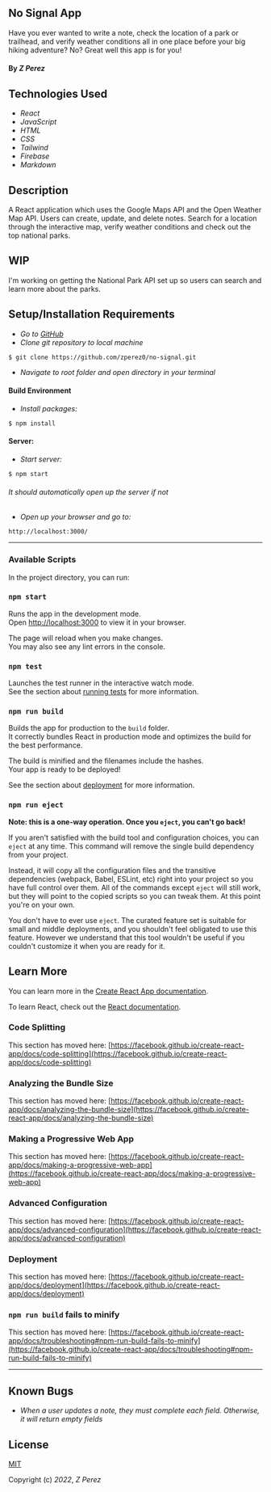 ## No Signal App
Have you ever wanted to write a note, check the location of a park or trailhead, and verify weather conditions all in one place before your big hiking adventure? No? Great well this app is for you!

#### By _**Z Perez**_

## Technologies Used
* _React_
* _JavaScript_
* _HTML_
* _CSS_
* _Tailwind_
* _Firebase_
* _Markdown_

## Description
A React application which uses the Google Maps API and the Open Weather Map API. Users can create, update, and delete notes. Search for a location through the interactive map, verify weather conditions and check out the top national parks. 

## WIP
I'm working on getting the National Park API set up so users can search and learn more about the parks.


## Setup/Installation Requirements
* _Go to [GitHub](https://github.com/zperez0/no-signal.git)_
* _Clone git repository to local machine_
```
$ git clone https://github.com/zperez0/no-signal.git
```
* _Navigate to root folder and open directory in your terminal_

#### Build Environment
* _Install packages:_
```
$ npm install
```

#### Server:
* _Start server:_
```
$ npm start
```
###### It should automatically open up the server if not

* _Open up your browser and go to:_
```
http://localhost:3000/
```

---


### Available Scripts

In the project directory, you can run:

### `npm start`

Runs the app in the development mode.\
Open [http://localhost:3000](http://localhost:3000) to view it in your browser.

The page will reload when you make changes.\
You may also see any lint errors in the console.

### `npm test`

Launches the test runner in the interactive watch mode.\
See the section about [running tests](https://facebook.github.io/create-react-app/docs/running-tests) for more information.

### `npm run build`

Builds the app for production to the `build` folder.\
It correctly bundles React in production mode and optimizes the build for the best performance.

The build is minified and the filenames include the hashes.\
Your app is ready to be deployed!

See the section about [deployment](https://facebook.github.io/create-react-app/docs/deployment) for more information.

### `npm run eject`

**Note: this is a one-way operation. Once you `eject`, you can't go back!**

If you aren't satisfied with the build tool and configuration choices, you can `eject` at any time. This command will remove the single build dependency from your project.

Instead, it will copy all the configuration files and the transitive dependencies (webpack, Babel, ESLint, etc) right into your project so you have full control over them. All of the commands except `eject` will still work, but they will point to the copied scripts so you can tweak them. At this point you're on your own.

You don't have to ever use `eject`. The curated feature set is suitable for small and middle deployments, and you shouldn't feel obligated to use this feature. However we understand that this tool wouldn't be useful if you couldn't customize it when you are ready for it.

## Learn More

You can learn more in the [Create React App documentation](https://facebook.github.io/create-react-app/docs/getting-started).

To learn React, check out the [React documentation](https://reactjs.org/).

### Code Splitting

This section has moved here: [https://facebook.github.io/create-react-app/docs/code-splitting](https://facebook.github.io/create-react-app/docs/code-splitting)

### Analyzing the Bundle Size

This section has moved here: [https://facebook.github.io/create-react-app/docs/analyzing-the-bundle-size](https://facebook.github.io/create-react-app/docs/analyzing-the-bundle-size)

### Making a Progressive Web App

This section has moved here: [https://facebook.github.io/create-react-app/docs/making-a-progressive-web-app](https://facebook.github.io/create-react-app/docs/making-a-progressive-web-app)

### Advanced Configuration

This section has moved here: [https://facebook.github.io/create-react-app/docs/advanced-configuration](https://facebook.github.io/create-react-app/docs/advanced-configuration)

### Deployment

This section has moved here: [https://facebook.github.io/create-react-app/docs/deployment](https://facebook.github.io/create-react-app/docs/deployment)

### `npm run build` fails to minify

This section has moved here: [https://facebook.github.io/create-react-app/docs/troubleshooting#npm-run-build-fails-to-minify](https://facebook.github.io/create-react-app/docs/troubleshooting#npm-run-build-fails-to-minify)


---

## Known Bugs
* _When a user updates a note, they must complete each field. Otherwise, it will return empty fields_

## License
[MIT](https://choosealicense.com/licenses/mit/)

Copyright (c) _2022_, _Z Perez_